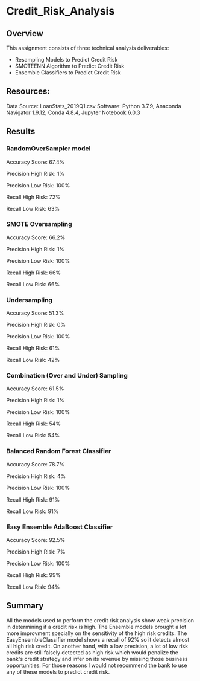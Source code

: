 # Credit_Risk_Analysis

## Overview 

This  assignment consists of three technical analysis deliverables:

- Resampling Models to Predict Credit Risk
- SMOTEENN Algorithm to Predict Credit Risk
- Ensemble Classifiers to Predict Credit Risk

## Resources:

Data Source: LoanStats_2019Q1.csv
Software: Python 3.7.9, Anaconda Navigator 1.9.12, Conda 4.8.4, Jupyter Notebook 6.0.3

## Results

### RandomOverSampler model

Accuracy Score: 67.4%

Precision High Risk: 1%

Precision Low Risk: 100%

Recall High Risk: 72%

Recall Low Risk: 63%

### SMOTE Oversampling

Accuracy Score: 66.2%

Precision High Risk: 1%

Precision Low Risk: 100%

Recall High Risk: 66%

Recall Low Risk: 66%

### Undersampling

Accuracy Score: 51.3%

Precision High Risk: 0%

Precision Low Risk: 100%

Recall High Risk: 61%

Recall Low Risk: 42%

### Combination (Over and Under) Sampling

Accuracy Score: 61.5%

Precision High Risk: 1%

Precision Low Risk: 100%

Recall High Risk: 54%

Recall Low Risk: 54%

### Balanced Random Forest Classifier

Accuracy Score: 78.7%

Precision High Risk: 4%

Precision Low Risk: 100%

Recall High Risk: 91%

Recall Low Risk: 91%

### Easy Ensemble AdaBoost Classifier

Accuracy Score: 92.5%

Precision High Risk: 7%

Precision Low Risk: 100%

Recall High Risk: 99%

Recall Low Risk: 94%


## Summary

All the models used to perform the credit risk analysis show weak precision in determining if a credit risk is high.
The Ensemble models brought a lot more improvment specially on the sensitivity of the high risk credits.
The EasyEnsembleClassifier model shows a recall of 92% so it detects almost all high risk credit. On another hand, with a low precision, a lot of low risk credits are still falsely detected as high risk which would penalize the bank's credit strategy and infer on its revenue by missing those business opportunities.
For those reasons I would not recommend the bank to use any of these models to predict credit risk.
